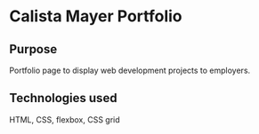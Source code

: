 # Calista Mayer Portfolio

## Purpose
Portfolio page to display web development projects to employers.

## Technologies used
HTML, CSS, flexbox, CSS grid
